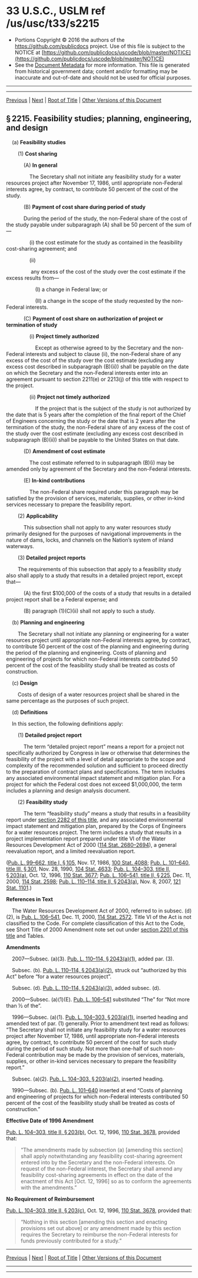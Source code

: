 ---
---

# 33 U.S.C., USLM ref /us/usc/t33/s2215

* Portions Copyright © 2016 the authors of the https://github.com/publicdocs project.
  Use of this file is subject to the NOTICE at [https://github.com/publicdocs/uscode/blob/master/NOTICE](https://github.com/publicdocs/uscode/blob/master/NOTICE)
* See the [Document Metadata](././../../../../..//README.md) for more information.
  This file is generated from historical government data; content and/or formatting may be inaccurate and out-of-date and should not be used for official purposes.

----------
----------

[Previous](./../../../../..//us/usc/t33/ch36/schI/m__us_usc_t33_s2214.md) | [Next](./../../../../..//us/usc/t33/ch36/schI/m__us_usc_t33_s2216.md) | [Root of Title](./../../../../../) | [Other Versions of this Document](https://publicdocs.github.io/go/links?ns=uslm&ref=%2Fus%2Fusc%2Ft33%2Fs2215)

## § 2215. Feasibility studies; planning, engineering, and design

    (a) __Feasibility studies__ 

        (1) __Cost sharing__ 

            (A) __In general__ 

                The Secretary shall not initiate any feasibility study for a water resources project after November 17, 1986, until appropriate non-Federal interests agree, by contract, to contribute 50 percent of the cost of the study.

            (B) __Payment of cost share during period of study__ 

            During the period of the study, the non-Federal share of the cost of the study payable under subparagraph (A) shall be 50 percent of the sum of—

                (i) the cost estimate for the study as contained in the feasibility cost-sharing agreement; and

                (ii)

                 any excess of the cost of the study over the cost estimate if the excess results from—

                    (I) a change in Federal law; or

                    (II) a change in the scope of the study requested by the non-Federal interests.

            (C) __Payment of cost share on authorization of project or termination of study__ 

                (i) __Project timely authorized__ 

                    Except as otherwise agreed to by the Secretary and the non-Federal interests and subject to clause (ii), the non-Federal share of any excess of the cost of the study over the cost estimate (excluding any excess cost described in subparagraph (B)(ii)) shall be payable on the date on which the Secretary and the non-Federal interests enter into an agreement pursuant to section 2211(e) or 2213(j) of this title with respect to the project.

                (ii) __Project not timely authorized__ 

                    If the project that is the subject of the study is not authorized by the date that is 5 years after the completion of the final report of the Chief of Engineers concerning the study or the date that is 2 years after the termination of the study, the non-Federal share of any excess of the cost of the study over the cost estimate (excluding any excess cost described in subparagraph (B)(ii)) shall be payable to the United States on that date.

            (D) __Amendment of cost estimate__ 

                The cost estimate referred to in subparagraph (B)(i) may be amended only by agreement of the Secretary and the non-Federal interests.

            (E) __In-kind contributions__ 

                The non-Federal share required under this paragraph may be satisfied by the provision of services, materials, supplies, or other in-kind services necessary to prepare the feasibility report.

        (2) __Applicability__ 

            This subsection shall not apply to any water resources study primarily designed for the purposes of navigational improvements in the nature of dams, locks, and channels on the Nation’s system of inland waterways.

        (3) __Detailed project reports__ 

        The requirements of this subsection that apply to a feasibility study also shall apply to a study that results in a detailed project report, except that—

            (A) the first $100,000 of the costs of a study that results in a detailed project report shall be a Federal expense; and

            (B) paragraph (1)(C)(ii) shall not apply to such a study.

    (b) __Planning and engineering__ 

        The Secretary shall not initiate any planning or engineering for a water resources project until appropriate non-Federal interests agree, by contract, to contribute 50 percent of the cost of the planning and engineering during the period of the planning and engineering. Costs of planning and engineering of projects for which non-Federal interests contributed 50 percent of the cost of the feasibility study shall be treated as costs of construction.

    (c) __Design__ 

        Costs of design of a water resources project shall be shared in the same percentage as the purposes of such project.

    (d) __Definitions__ 

    In this section, the following definitions apply:

        (1) __Detailed project report__ 

            The term “detailed project report” means a report for a project not specifically authorized by Congress in law or otherwise that determines the feasibility of the project with a level of detail appropriate to the scope and complexity of the recommended solution and sufficient to proceed directly to the preparation of contract plans and specifications. The term includes any associated environmental impact statement and mitigation plan. For a project for which the Federal cost does not exceed $1,000,000, the term includes a planning and design analysis document.

        (2) __Feasibility study__ 

            The term “feasibility study” means a study that results in a feasibility report under [section 2282 of this title][/us/usc/t33/s2282], and any associated environmental impact statement and mitigation plan, prepared by the Corps of Engineers for a water resources project. The term includes a study that results in a project implementation report prepared under title VI of the Water Resources Development Act of 2000 ([114 Stat. 2680–2694][/us/stat/114/2680-2694]), a general reevaluation report, and a limited reevaluation report.

([Pub. L. 99–662, title I, § 105][/us/pl/99/662/s105], Nov. 17, 1986, [100 Stat. 4088][/us/stat/100/4088]; [Pub. L. 101–640, title III, § 301][/us/pl/101/640/s301], Nov. 28, 1990, [104 Stat. 4633][/us/stat/104/4633]; [Pub. L. 104–303, title II, § 203(a)][/us/pl/104/303/s203/a], Oct. 12, 1996, [110 Stat. 3677][/us/stat/110/3677]; [Pub. L. 106–541, title II, § 225][/us/pl/106/541/s225], Dec. 11, 2000, [114 Stat. 2598][/us/stat/114/2598]; [Pub. L. 110–114, title II, § 2043(a)][/us/pl/110/114/s2043/a], Nov. 8, 2007, [121 Stat. 1101][/us/stat/121/1101].)

 __References in Text__ 

    The Water Resources Development Act of 2000, referred to in subsec. (d)(2), is [Pub. L. 106–541][/us/pl/106/541], Dec. 11, 2000, [114 Stat. 2572][/us/stat/114/2572]. Title VI of the Act is not classified to the Code. For complete classification of this Act to the Code, see Short Title of 2000 Amendment note set out under [section 2201 of this title][/us/usc/t33/s2201] and Tables.

 __Amendments__ 

    2007—Subsec. (a)(3). [Pub. L. 110–114, § 2043(a)(1)][/us/pl/110/114/s2043/a/1], added par. (3).

    Subsec. (b). [Pub. L. 110–114, § 2043(a)(2)][/us/pl/110/114/s2043/a/2], struck out “authorized by this Act” before “for a water resources project”.

    Subsec. (d). [Pub. L. 110–114, § 2043(a)(3)][/us/pl/110/114/s2043/a/3], added subsec. (d).

    2000—Subsec. (a)(1)(E). [Pub. L. 106–541][/us/pl/106/541] substituted “The” for “Not more than ½ of the”.

    1996—Subsec. (a)(1). [Pub. L. 104–303, § 203(a)(1)][/us/pl/104/303/s203/a/1], inserted heading and amended text of par. (1) generally. Prior to amendment text read as follows: “The Secretary shall not initiate any feasibility study for a water resources project after November 17, 1986, until appropriate non-Federal interests agree, by contract, to contribute 50 percent of the cost for such study during the period of such study. Not more than one-half of such non-Federal contribution may be made by the provision of services, materials, supplies, or other in-kind services necessary to prepare the feasibility report.”

    Subsec. (a)(2). [Pub. L. 104–303, § 203(a)(2)][/us/pl/104/303/s203/a/2], inserted heading.

    1990—Subsec. (b). [Pub. L. 101–640][/us/pl/101/640] inserted at end “Costs of planning and engineering of projects for which non-Federal interests contributed 50 percent of the cost of the feasibility study shall be treated as costs of construction.”

 __Effective Date of 1996 Amendment__ 

[Pub. L. 104–303, title II, § 203(b)][/us/pl/104/303/s203/b], Oct. 12, 1996, [110 Stat. 3678][/us/stat/110/3678], provided that: 

> “The amendments made by subsection (a) \[amending this section\] shall apply notwithstanding any feasibility cost-sharing agreement entered into by the Secretary and the non-Federal interests. On request of the non-Federal interest, the Secretary shall amend any feasibility cost-sharing agreements in effect on the date of the enactment of this Act \[Oct. 12, 1996\] so as to conform the agreements with the amendments.”

 __No Requirement of Reimbursement__ 

[Pub. L. 104–303, title II, § 203(c)][/us/pl/104/303/s203/c], Oct. 12, 1996, [110 Stat. 3678][/us/stat/110/3678], provided that: 

> “Nothing in this section \[amending this section and enacting provisions set out above\] or any amendment made by this section requires the Secretary to reimburse the non-Federal interests for funds previously contributed for a study.”

----------

[Previous](./../../../../..//us/usc/t33/ch36/schI/m__us_usc_t33_s2214.md) | [Next](./../../../../..//us/usc/t33/ch36/schI/m__us_usc_t33_s2216.md) | [Root of Title](./../../../../../) | [Other Versions of this Document](https://publicdocs.github.io/go/links?ns=uslm&ref=%2Fus%2Fusc%2Ft33%2Fs2215)

----------
----------

[/us/usc/t33/s2282]: https://publicdocs.github.io/go/links?ns=uslm&ref=%2Fus%2Fusc%2Ft33%2Fs2282
[/us/stat/114/2680-2694]: https://publicdocs.github.io/go/links?ns=uslm&ref=%2Fus%2Fstat%2F114%2F2680-2694
[/us/pl/99/662/s105]: https://publicdocs.github.io/go/links?ns=uslm&ref=%2Fus%2Fpl%2F99%2F662%2Fs105
[/us/stat/100/4088]: https://publicdocs.github.io/go/links?ns=uslm&ref=%2Fus%2Fstat%2F100%2F4088
[/us/pl/101/640/s301]: https://publicdocs.github.io/go/links?ns=uslm&ref=%2Fus%2Fpl%2F101%2F640%2Fs301
[/us/stat/104/4633]: https://publicdocs.github.io/go/links?ns=uslm&ref=%2Fus%2Fstat%2F104%2F4633
[/us/pl/104/303/s203/a]: https://publicdocs.github.io/go/links?ns=uslm&ref=%2Fus%2Fpl%2F104%2F303%2Fs203%2Fa
[/us/stat/110/3677]: https://publicdocs.github.io/go/links?ns=uslm&ref=%2Fus%2Fstat%2F110%2F3677
[/us/pl/106/541/s225]: https://publicdocs.github.io/go/links?ns=uslm&ref=%2Fus%2Fpl%2F106%2F541%2Fs225
[/us/stat/114/2598]: https://publicdocs.github.io/go/links?ns=uslm&ref=%2Fus%2Fstat%2F114%2F2598
[/us/pl/110/114/s2043/a]: https://publicdocs.github.io/go/links?ns=uslm&ref=%2Fus%2Fpl%2F110%2F114%2Fs2043%2Fa
[/us/stat/121/1101]: https://publicdocs.github.io/go/links?ns=uslm&ref=%2Fus%2Fstat%2F121%2F1101
[/us/pl/106/541]: https://publicdocs.github.io/go/links?ns=uslm&ref=%2Fus%2Fpl%2F106%2F541
[/us/stat/114/2572]: https://publicdocs.github.io/go/links?ns=uslm&ref=%2Fus%2Fstat%2F114%2F2572
[/us/usc/t33/s2201]: https://publicdocs.github.io/go/links?ns=uslm&ref=%2Fus%2Fusc%2Ft33%2Fs2201
[/us/pl/110/114/s2043/a/1]: https://publicdocs.github.io/go/links?ns=uslm&ref=%2Fus%2Fpl%2F110%2F114%2Fs2043%2Fa%2F1
[/us/pl/110/114/s2043/a/2]: https://publicdocs.github.io/go/links?ns=uslm&ref=%2Fus%2Fpl%2F110%2F114%2Fs2043%2Fa%2F2
[/us/pl/110/114/s2043/a/3]: https://publicdocs.github.io/go/links?ns=uslm&ref=%2Fus%2Fpl%2F110%2F114%2Fs2043%2Fa%2F3
[/us/pl/106/541]: https://publicdocs.github.io/go/links?ns=uslm&ref=%2Fus%2Fpl%2F106%2F541
[/us/pl/104/303/s203/a/1]: https://publicdocs.github.io/go/links?ns=uslm&ref=%2Fus%2Fpl%2F104%2F303%2Fs203%2Fa%2F1
[/us/pl/104/303/s203/a/2]: https://publicdocs.github.io/go/links?ns=uslm&ref=%2Fus%2Fpl%2F104%2F303%2Fs203%2Fa%2F2
[/us/pl/101/640]: https://publicdocs.github.io/go/links?ns=uslm&ref=%2Fus%2Fpl%2F101%2F640
[/us/pl/104/303/s203/b]: https://publicdocs.github.io/go/links?ns=uslm&ref=%2Fus%2Fpl%2F104%2F303%2Fs203%2Fb
[/us/stat/110/3678]: https://publicdocs.github.io/go/links?ns=uslm&ref=%2Fus%2Fstat%2F110%2F3678
[/us/pl/104/303/s203/c]: https://publicdocs.github.io/go/links?ns=uslm&ref=%2Fus%2Fpl%2F104%2F303%2Fs203%2Fc
[/us/stat/110/3678]: https://publicdocs.github.io/go/links?ns=uslm&ref=%2Fus%2Fstat%2F110%2F3678



